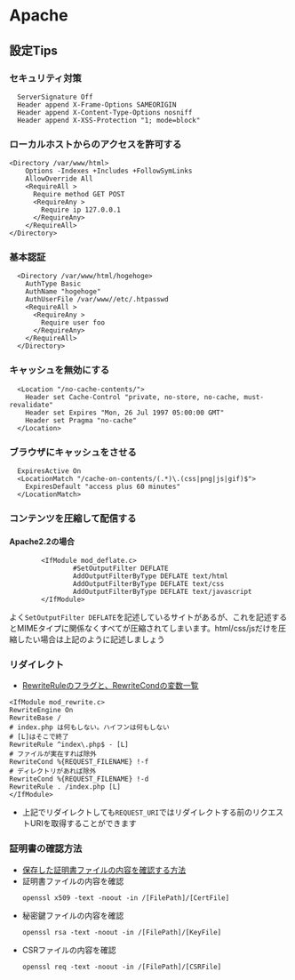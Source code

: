 # Apache
## 設定Tips
### セキュリティ対策
```
  ServerSignature Off
  Header append X-Frame-Options SAMEORIGIN
  Header append X-Content-Type-Options nosniff
  Header append X-XSS-Protection "1; mode=block"
```
### ローカルホストからのアクセスを許可する
```
<Directory /var/www/html>
    Options -Indexes +Includes +FollowSymLinks
    AllowOverride All
    <RequireAll >
      Require method GET POST
      <RequireAny >
        Require ip 127.0.0.1
      </RequireAny>
    </RequireAll>
</Directory>
```
### 基本認証
```
  <Directory /var/www/html/hogehoge>
    AuthType Basic
    AuthName "hogehoge"
    AuthUserFile /var/www//etc/.htpasswd
    <RequireAll >
      <RequireAny >
        Require user foo
      </RequireAny>
    </RequireAll>
  </Directory>
```
### キャッシュを無効にする
```
  <Location "/no-cache-contents/">
    Header set Cache-Control "private, no-store, no-cache, must-revalidate"
    Header set Expires "Mon, 26 Jul 1997 05:00:00 GMT"
    Header set Pragma "no-cache"
  </Location>
```
### ブラウザにキャッシュをさせる
```
  ExpiresActive On
  <LocationMatch "/cache-on-contents/(.*)\.(css|png|js|gif)$">
    ExpiresDefault "access plus 60 minutes"
  </LocationMatch>
```

### コンテンツを圧縮して配信する
#### Apache2.2の場合
```
        <IfModule mod_deflate.c>
                #SetOutputFilter DEFLATE
                AddOutputFilterByType DEFLATE text/html
                AddOutputFilterByType DEFLATE text/css
                AddOutputFilterByType DEFLATE text/javascript
        </IfModule>
```
よく`SetOutputFilter DEFLATE`を記述しているサイトがあるが、これを記述するとMIMEタイプに関係なくすべてが圧縮されてしまいます。html/css/jsだけを圧縮したい場合は上記のように記述しましょう

### リダイレクト
- [RewriteRuleのフラグと、RewriteCondの変数一覧](https://qiita.com/tsukaguitar/items/e37245260f0b1407341d)
```
<IfModule mod_rewrite.c>
RewriteEngine On
RewriteBase /
# index.php は何もしない。ハイフンは何もしない
# [L]はそこで終了
RewriteRule ^index\.php$ - [L]
# ファイルが実在すれば除外
RewriteCond %{REQUEST_FILENAME} !-f
# ディレクトリがあれば除外
RewriteCond %{REQUEST_FILENAME} !-d
RewriteRule . /index.php [L]
</IfModule>
```

- 上記でリダイレクトしても`REQUEST_URI`ではリダイレクトする前のリクエストURIを取得することができます

### 証明書の確認方法
- [保存した証明書ファイルの内容を確認する方法](https://jp.globalsign.com/support/faq/07.html)
- 証明書ファイルの内容を確認
  ```
  openssl x509 -text -noout -in /[FilePath]/[CertFile]
  ```
- 秘密鍵ファイルの内容を確認
  ```
  openssl rsa -text -noout -in /[FilePath]/[KeyFile]
  ```
- CSRファイルの内容を確認
  ```
  openssl req -text -noout -in /[FilePath]/[CSRFile]
  ```